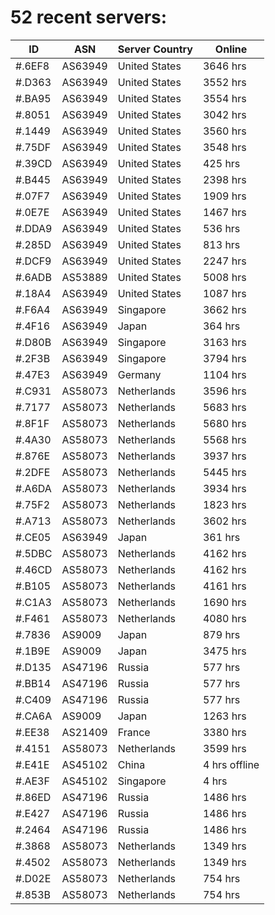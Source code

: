 # 52 recent servers:

| ID | ASN | Server Country | Online |
| ------ | ------ | ------ | ------ |
| #.6EF8 | AS63949 | United States | 3646 hrs |
| #.D363 | AS63949 | United States | 3552 hrs |
| #.BA95 | AS63949 | United States | 3554 hrs |
| #.8051 | AS63949 | United States | 3042 hrs |
| #.1449 | AS63949 | United States | 3560 hrs |
| #.75DF | AS63949 | United States | 3548 hrs |
| #.39CD | AS63949 | United States | 425 hrs |
| #.B445 | AS63949 | United States | 2398 hrs |
| #.07F7 | AS63949 | United States | 1909 hrs |
| #.0E7E | AS63949 | United States | 1467 hrs |
| #.DDA9 | AS63949 | United States | 536 hrs |
| #.285D | AS63949 | United States | 813 hrs |
| #.DCF9 | AS63949 | United States | 2247 hrs |
| #.6ADB | AS53889 | United States | 5008 hrs |
| #.18A4 | AS63949 | United States | 1087 hrs |
| #.F6A4 | AS63949 | Singapore | 3662 hrs |
| #.4F16 | AS63949 | Japan | 364 hrs |
| #.D80B | AS63949 | Singapore | 3163 hrs |
| #.2F3B | AS63949 | Singapore | 3794 hrs |
| #.47E3 | AS63949 | Germany | 1104 hrs |
| #.C931 | AS58073 | Netherlands | 3596 hrs |
| #.7177 | AS58073 | Netherlands | 5683 hrs |
| #.8F1F | AS58073 | Netherlands | 5680 hrs |
| #.4A30 | AS58073 | Netherlands | 5568 hrs |
| #.876E | AS58073 | Netherlands | 3937 hrs |
| #.2DFE | AS58073 | Netherlands | 5445 hrs |
| #.A6DA | AS58073 | Netherlands | 3934 hrs |
| #.75F2 | AS58073 | Netherlands | 1823 hrs |
| #.A713 | AS58073 | Netherlands | 3602 hrs |
| #.CE05 | AS63949 | Japan | 361 hrs |
| #.5DBC | AS58073 | Netherlands | 4162 hrs |
| #.46CD | AS58073 | Netherlands | 4162 hrs |
| #.B105 | AS58073 | Netherlands | 4161 hrs |
| #.C1A3 | AS58073 | Netherlands | 1690 hrs |
| #.F461 | AS58073 | Netherlands | 4080 hrs |
| #.7836 | AS9009 | Japan | 879 hrs |
| #.1B9E | AS9009 | Japan | 3475 hrs |
| #.D135 | AS47196 | Russia | 577 hrs |
| #.BB14 | AS47196 | Russia | 577 hrs |
| #.C409 | AS47196 | Russia | 577 hrs |
| #.CA6A | AS9009 | Japan | 1263 hrs |
| #.EE38 | AS21409 | France | 3380 hrs |
| #.4151 | AS58073 | Netherlands | 3599 hrs |
| #.E41E | AS45102 | China | 4 hrs offline |
| #.AE3F | AS45102 | Singapore | 4 hrs |
| #.86ED | AS47196 | Russia | 1486 hrs |
| #.E427 | AS47196 | Russia | 1486 hrs |
| #.2464 | AS47196 | Russia | 1486 hrs |
| #.3868 | AS58073 | Netherlands | 1349 hrs |
| #.4502 | AS58073 | Netherlands | 1349 hrs |
| #.D02E | AS58073 | Netherlands | 754 hrs |
| #.853B | AS58073 | Netherlands | 754 hrs |

